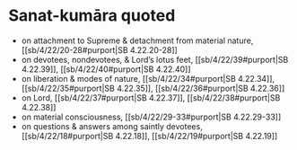 # Sanat-kumāra quoted

* on attachment to Supreme & detachment from material nature, [[sb/4/22/20-28#purport|SB 4.22.20-28]]
* on devotees, nondevotees, & Lord’s lotus feet, [[sb/4/22/39#purport|SB 4.22.39]], [[sb/4/22/40#purport|SB 4.22.40]]
* on liberation & modes of nature, [[sb/4/22/34#purport|SB 4.22.34]], [[sb/4/22/35#purport|SB 4.22.35]], [[sb/4/22/36#purport|SB 4.22.36]]
* on Lord, [[sb/4/22/37#purport|SB 4.22.37]], [[sb/4/22/38#purport|SB 4.22.38]]
* on material consciousness, [[sb/4/22/29-33#purport|SB 4.22.29-33]]
* on questions & answers among saintly devotees, [[sb/4/22/18#purport|SB 4.22.18]], [[sb/4/22/19#purport|SB 4.22.19]]
